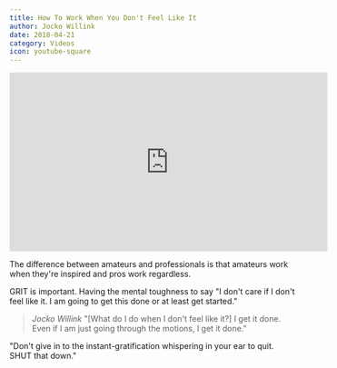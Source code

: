```yaml
---
title: How To Work When You Don't Feel Like It
author: Jocko Willink
date: 2018-04-21
category: Videos
icon: youtube-square
---
```


<iframe width="560" height="315" src="https://www.youtube-nocookie.com/embed/67Vp7fTgQ3g" frameborder="0" allow="accelerometer; autoplay; encrypted-media; gyroscope; picture-in-picture" allowfullscreen></iframe>

The difference between amateurs and professionals is that amateurs work when they're inspired and pros work regardless.

GRIT is important. Having the mental toughness to say "I don't care if I don't feel like it. I am going to get this done or at least get started."

> *Jocko Willink* "[What do I do when I don't feel like it?] I get it done. Even if I am just going through the motions, I get it done."

"Don't give in to the instant-gratification whispering in your ear to quit. SHUT that down."
